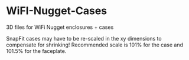 # WiFI-Nugget-Cases
3D files for WiFi Nugget enclosures + cases

SnapFit cases may have to be re-scaled in the xy dimensions to compensate for shrinking! Recommended scale is 101% for the case and 101.5% for the faceplate.
